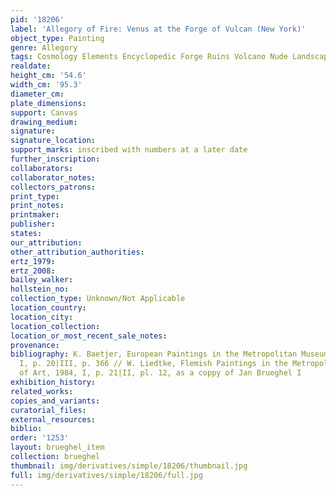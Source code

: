 ```yaml
---
pid: '18206'
label: 'Allegory of Fire: Venus at the Forge of Vulcan (New York)'
object_type: Painting
genre: Allegory
tags: Cosmology Elements Encyclopedic Forge Ruins Volcano Nude Landscape Armor
realdate: 
height_cm: '54.6'
width_cm: '95.3'
diameter_cm: 
plate_dimensions: 
support: Canvas
drawing_medium: 
signature: 
signature_location: 
support_marks: inscribed with numbers at a later date
further_inscription: 
collaborators: 
collaborator_notes: 
collectors_patrons: 
print_type: 
print_notes: 
printmaker: 
publisher: 
states: 
our_attribution: 
other_attribution_authorities: 
ertz_1979: 
ertz_2008: 
bailey_walker: 
hollstein_no: 
collection_type: Unknown/Not Applicable
location_country: 
location_city: 
location_collection: 
location_or_most_recent_sale_notes: 
provenance: 
bibliography: K. Baetjer, European Paintings in the Metropolitan Museum of Art, 1980,
  I, p. 20|III, p. 366 // W. Liedtke, Flemish Paintings in the Metropolitan Museum
  of Art, 1984, I, p. 21|II, pl. 12, as a coppy of Jan Brueghel I
exhibition_history: 
related_works: 
copies_and_variants: 
curatorial_files: 
external_resources: 
biblio: 
order: '1253'
layout: brueghel_item
collection: brueghel
thumbnail: img/derivatives/simple/18206/thumbnail.jpg
full: img/derivatives/simple/18206/full.jpg
---
```

